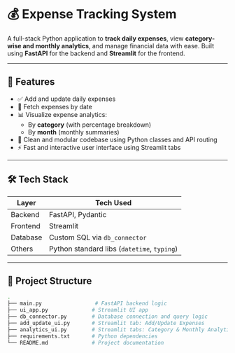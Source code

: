 # 💰 Expense Tracking System

A full-stack Python application to **track daily expenses**, view **category-wise and monthly analytics**, and manage financial data with ease. Built using **FastAPI** for the backend and **Streamlit** for the frontend.

---

## 🚀 Features

- ✅ Add and update daily expenses
- 📅 Fetch expenses by date
- 📊 Visualize expense analytics:
  - By **category** (with percentage breakdown)
  - By **month** (monthly summaries)
- 🔁 Clean and modular codebase using Python classes and API routing
- ⚡ Fast and interactive user interface using Streamlit tabs

---

## 🛠 Tech Stack

| Layer      | Tech Used              |
|------------|------------------------|
| Backend    | FastAPI, Pydantic      |
| Frontend   | Streamlit              |
| Database   | Custom SQL via `db_connector` |
| Others     | Python standard libs (`datetime`, `typing`) |

---

## 📂 Project Structure

```bash
.
├── main.py                 # FastAPI backend logic
├── ui_app.py              # Streamlit UI app
├── db_connector.py        # Database connection and query logic
├── add_update_ui.py       # Streamlit tab: Add/Update Expenses
├── analytics_ui.py        # Streamlit tabs: Category & Monthly Analytics
├── requirements.txt       # Python dependencies
└── README.md              # Project documentation
